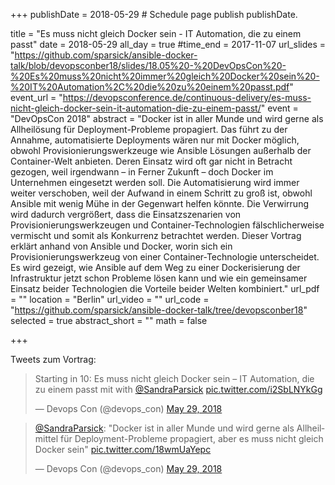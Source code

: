 +++
publishDate = 2018-05-29  # Schedule page publish publishDate.

title = "Es muss nicht gleich Docker sein - IT Automation, die zu einem passt"
date = 2018-05-29
all_day = true
#time_end = 2017-11-07
url_slides = "https://github.com/sparsick/ansible-docker-talk/blob/devopsconber18/slides/18.05%20-%20DevOpsCon%20-%20Es%20muss%20nicht%20immer%20gleich%20Docker%20sein%20-%20IT%20Automation%2C%20die%20zu%20einem%20passt.pdf"
event_url = "https://devopsconference.de/continuous-delivery/es-muss-nicht-gleich-docker-sein-it-automation-die-zu-einem-passt/"
event = "DevOpsCon 2018"
abstract = "Docker ist in aller Munde und wird gerne als Allheilösung für Deployment-Probleme propagiert. Das führt zu der Annahme, automatisierte Deployments wären nur mit Docker möglich, obwohl Provisionierungswerkzeuge wie Ansible Lösungen außerhalb der Container-Welt anbieten. Deren Einsatz wird oft gar nicht in Betracht gezogen, weil irgendwann – in Ferner Zukunft – doch Docker im Unternehmen eingesetzt werden soll. Die Automatisierung wird immer weiter verschoben, weil der Aufwand in einem Schritt zu groß ist, obwohl Ansible mit wenig Mühe in der Gegenwart helfen könnte. Die Verwirrung wird dadurch vergrößert, dass die Einsatzszenarien von Provisionierungswerkzeugen und Container-Technologien fälschlicherweise vermischt und somit als Konkurrenz betrachtet werden. Dieser Vortrag erklärt anhand von Ansible und Docker, worin sich ein Provisionierungswerkzeug von einer Container-Technologie unterscheidet. Es wird gezeigt, wie Ansible auf dem Weg zu einer Dockerisierung der Infrastruktur jetzt schon Probleme lösen kann und wie ein gemeinsamer Einsatz beider Technologien die Vorteile beider Welten kombiniert."
url_pdf = ""
location = "Berlin"
url_video = ""
url_code = "https://github.com/sparsick/ansible-docker-talk/tree/devopsconber18"
selected = true
abstract_short = ""
math = false

+++

Tweets zum Vortrag:

<blockquote class="twitter-tweet" data-partner="tweetdeck"><p lang="de" dir="ltr">Starting in 10: Es muss nicht gleich Docker sein – IT Automation, die zu einem passt mit with <a href="https://twitter.com/SandraParsick?ref_src=twsrc%5Etfw">@SandraParsick</a> <a href="https://t.co/i2SbLNYkGg">pic.twitter.com/i2SbLNYkGg</a></p>&mdash; Devops Con (@devops_con) <a href="https://twitter.com/devops_con/status/1001370075956473857?ref_src=twsrc%5Etfw">May 29, 2018</a></blockquote>
<script async src="https://platform.twitter.com/widgets.js" charset="utf-8"></script>

<blockquote class="twitter-tweet" data-partner="tweetdeck"><p lang="de" dir="ltr"><a href="https://twitter.com/SandraParsick?ref_src=twsrc%5Etfw">@SandraParsick</a>: &quot;Docker ist in aller Munde und wird gerne als Allheilmittel für Deployment-Probleme propagiert, aber es muss nicht gleich Docker sein&quot; <a href="https://t.co/18wmUaYepc">pic.twitter.com/18wmUaYepc</a></p>&mdash; Devops Con (@devops_con) <a href="https://twitter.com/devops_con/status/1001377287718211584?ref_src=twsrc%5Etfw">May 29, 2018</a></blockquote>
<script async src="https://platform.twitter.com/widgets.js" charset="utf-8"></script>
